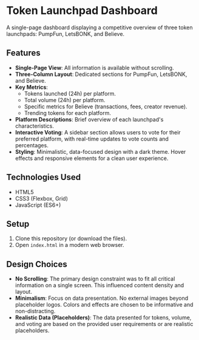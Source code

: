# Token Launchpad Dashboard

A single-page dashboard displaying a competitive overview of three token launchpads: PumpFun, LetsBONK, and Believe.

## Features

-   **Single-Page View**: All information is available without scrolling.
-   **Three-Column Layout**: Dedicated sections for PumpFun, LetsBONK, and Believe.
-   **Key Metrics**: 
    -   Tokens launched (24h) per platform.
    -   Total volume (24h) per platform.
    -   Specific metrics for Believe (transactions, fees, creator revenue).
    -   Trending tokens for each platform.
-   **Platform Descriptions**: Brief overview of each launchpad's characteristics.
-   **Interactive Voting**: A sidebar section allows users to vote for their preferred platform, with real-time updates to vote counts and percentages.
-   **Styling**: Minimalistic, data-focused design with a dark theme. Hover effects and responsive elements for a clean user experience.

## Technologies Used

-   HTML5
-   CSS3 (Flexbox, Grid)
-   JavaScript (ES6+)

## Setup

1.  Clone this repository (or download the files).
2.  Open `index.html` in a modern web browser.

## Design Choices

-   **No Scrolling**: The primary design constraint was to fit all critical information on a single screen. This influenced content density and layout.
-   **Minimalism**: Focus on data presentation. No external images beyond placeholder logos. Colors and effects are chosen to be informative and non-distracting.
-   **Realistic Data (Placeholders)**: The data presented for tokens, volume, and voting are based on the provided user requirements or are realistic placeholders.
